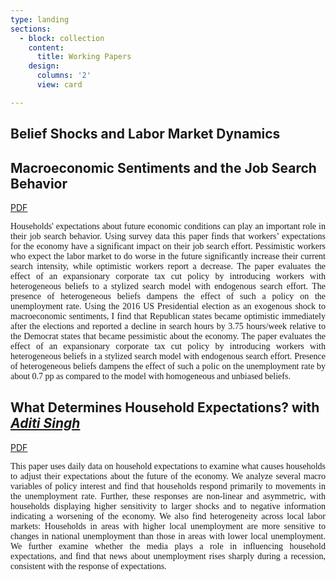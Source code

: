 ```yaml
---
type: landing
sections:
  - block: collection
    content:
      title: Working Papers
    design:
      columns: '2'
      view: card    

---
```


## Belief Shocks and Labor Market Dynamics


## Macroeconomic Sentiments and the Job Search Behavior

[PDF](content/publication/macroeconomic-sentiments-job-search/macroeconomic-sentiments-job-search.pdf)

<p style="font-family:rose;text-align: justify;">Households' expectations about future economic conditions can play an important role in their job search behavior. Using survey data this paper finds that workers’ expectations for the economy have a significant impact on their job search effort. Pessimistic workers who expect the labor market to do worse in the future significantly increase their current search intensity, while optimistic workers report a decrease. The paper evaluates the effect of an expansionary corporate tax cut policy by introducing workers with heterogeneous beliefs to a stylized search model with endogenous search effort. The presence of heterogeneous beliefs dampens the effect of such a policy on the unemployment rate. Using the 2016 US Presidential election as an exogenous shock to macroeconomic sentiments, I find that Republican states became optimistic immediately after the elections and reported a decline in search hours by 3.75 hours/week relative to the Democrat states that became pessimistic about the economy. The paper evaluates the effect of an expansionary corporate tax cut policy by introducing workers with heterogeneous beliefs in a stylized search model with endogenous search effort. Presence of heterogeneous beliefs dampens the effect of such a polic on the unemployment rate by about 0.7 pp as compared to the model with homogeneous and unbiased beliefs. </p>

## What Determines Household Expectations? with <a href="https://www.aditi-singh.com/home"><i>Aditi Singh</i></a>
[PDF]( https://papers.ssrn.com/sol3/papers.cfm?abstract_id=4189773)


  <p style="font-family:rose;text-align: justify;">This paper uses daily data on
  household expectations to examine what causes households to adjust their
  expectations about the future of the economy. We analyze several macro
  variables of policy interest and find that households respond primarily to
  movements in the unemployment rate. Further, these responses are non-linear
  and asymmetric, with households displaying higher sensitivity to larger shocks
  and to negative information indicating a worsening of the economy. We also
  find heterogeneity across local labor markets: Households in areas with higher
  local unemployment are more sensitive to changes in national unemployment than
  those in areas with lower local unemployment. We further examine whether the
  media plays a role in influencing household expectations, and find that news
  about unemployment rises sharply during a recession, consistent with the
  response of expectations.</p>


